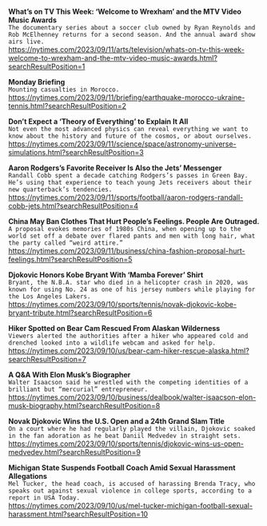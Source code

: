 **What’s on TV This Week: ‘Welcome to Wrexham’ and the MTV Video Music Awards**\
`The documentary series about a soccer club owned by Ryan Reynolds and Rob McElhenney returns for a second season. And the annual award show airs live.`\
https://nytimes.com/2023/09/11/arts/television/whats-on-tv-this-week-welcome-to-wrexham-and-the-mtv-video-music-awards.html?searchResultPosition=1

**Monday Briefing**\
`Mounting casualties in Morocco.`\
https://nytimes.com/2023/09/11/briefing/earthquake-morocco-ukraine-tennis.html?searchResultPosition=2

**Don’t Expect a ‘Theory of Everything’ to Explain It All**\
`Not even the most advanced physics can reveal everything we want to know about the history and future of the cosmos, or about ourselves.`\
https://nytimes.com/2023/09/11/science/space/astronomy-universe-simulations.html?searchResultPosition=3

**Aaron Rodgers’s Favorite Receiver Is Also the Jets’ Messenger**\
`Randall Cobb spent a decade catching Rodgers’s passes in Green Bay. He’s using that experience to teach young Jets receivers about their new quarterback’s tendencies.`\
https://nytimes.com/2023/09/11/sports/football/aaron-rodgers-randall-cobb-jets.html?searchResultPosition=4

**China May Ban Clothes That Hurt People’s Feelings. People Are Outraged.**\
`A proposal evokes memories of 1980s China, when opening up to the world set off a debate over flared pants and men with long hair, what the party called “weird attire.”`\
https://nytimes.com/2023/09/11/business/china-fashion-proposal-hurt-feelings.html?searchResultPosition=5

**Djokovic Honors Kobe Bryant With ‘Mamba Forever’ Shirt**\
`Bryant, the N.B.A. star who died in a helicopter crash in 2020, was known for using No. 24 as one of his jersey numbers while playing for the Los Angeles Lakers.`\
https://nytimes.com/2023/09/10/sports/tennis/novak-djokovic-kobe-bryant-tribute.html?searchResultPosition=6

**Hiker Spotted on Bear Cam Rescued From Alaskan Wilderness**\
`Viewers alerted the authorities after a hiker who appeared cold and drenched looked into a wildlife webcam and asked for help.`\
https://nytimes.com/2023/09/10/us/bear-cam-hiker-rescue-alaska.html?searchResultPosition=7

**A Q&A With Elon Musk’s Biographer**\
`Walter Isaacson said he wrestled with the competing identities of a brilliant but “mercurial” entrepreneur.`\
https://nytimes.com/2023/09/10/business/dealbook/walter-isaacson-elon-musk-biography.html?searchResultPosition=8

**Novak Djokovic Wins the U.S. Open and a 24th Grand Slam Title**\
`On a court where he had regularly played the villain, Djokovic soaked in the fan adoration as he beat Daniil Medvedev in straight sets.`\
https://nytimes.com/2023/09/10/sports/tennis/djokovic-wins-us-open-medvedev.html?searchResultPosition=9

**Michigan State Suspends Football Coach Amid Sexual Harassment Allegations**\
`Mel Tucker, the head coach, is accused of harassing Brenda Tracy, who speaks out against sexual violence in college sports, according to a report in USA Today.`\
https://nytimes.com/2023/09/10/us/mel-tucker-michigan-football-sexual-harassment.html?searchResultPosition=10

